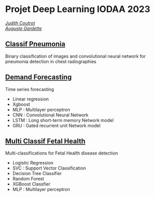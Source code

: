 # Projet Deep Learning IODAA 2023

*<a href="https://github.com/JudithCo" target="_blank">Judith Coutrot </a> <br>*
*<a href="https://github.com/Aaramis" target="_blank">Auguste Gardette </a> <br>*

## [Classif Pneumonia](/Classif_Pneumo/ImagePneumonia4.ipynb)

Binary classification of images and convolutional neural network for pneumonia detection in chest radiographies

## [Demand Forecasting](/Demand_Forecasting/deep-learning-for-time-series-forecasting.ipynb)

Time series forecasting

* Linear regression
* Xgboost
* MLP : Multilayer perceptron
* CNN : Convolutional Neural Network
* LSTM : Long short-term memory Network model
* GRU : Gated recurrent unit Network model

## [Multi Classif Fetal Health](/Fetal_Health/)

Multi-classifications for Fetal Health disease detection

* Logistic Regression
* SVC : Support Vector Classification
* Decision Tree Classifier
* Random Forest
* XGBoost Classfier
* MLP : Multilayer perceptron 
